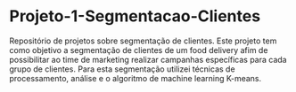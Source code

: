 # Projeto-1-Segmentacao-Clientes
Repositório de projetos sobre segmentação de clientes.
Este projeto tem como objetivo a segmentação de clientes de um food delivery afim de possibilitar ao time de marketing realizar campanhas específicas para cada grupo de clientes.  Para esta segmentação utilizei técnicas de processamento, análise e o algoritmo de machine learning K-means. 
